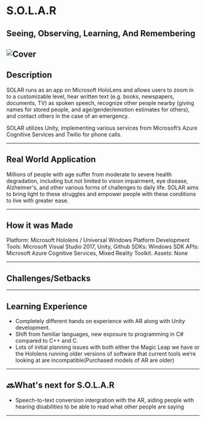 

# S.O.L.A.R

## Seeing, Observing, Learning, And Remembering

![Cover](https://i.imgur.com/7MkG4m7.jpeg)
-----------------------------------------------------------------------------------------------------------------
## Description


SOLAR runs as an app on Microsoft HoloLens and allows users to zoom in to a customizable level, hear written text (e.g. books, newspapers, documents, TV) as spoken speech, recognize other people nearby (giving names for stored people, and age/gender/emotion estimates for others), and contact others in the case of an emergency.

SOLAR utilizes Unity, implementing various services from Microsoft’s Azure Cognitive Services and Twilio for phone calls.


-----------------------------------------------------------------------------------------------------------------
## Real World Application

Millions of people with age suffer from moderate to severe health degradation, including but not limited to vision impairment, eye disease, Alzheimer's, and other various forms of challenges to daily life. SOLAR aims to bring light to these struggles and empower people with these conditions to live with greater ease. 

-----------------------------------------------------------------------------------------------------------------

## How it was Made

Platform: Microsoft Hololens / Universal Windows Platform Development Tools: Microsoft Visual Studio 2017, Unity, Github SDKs: Windows SDK APIs: Microsoft Azure Cognitive Services, Mixed Reality Toolkit. Assets: None

--------------------------------------------------------------------------------------------------------------------
## Challenges/Setbacks




-----------------------------------------------------------------------------------------------------------------
## Learning Experience
- Completely different hands on experience with AR along with Unity development. 
- Shift from familiar languages, new exposure to programming in C# compared to C++ and C. 
- Lots of initial planning issues with both either the Magic Leap we have or the Hololens running older versions of software that current tools we’re looking at are incompatible(Purchased models of AR are older)


-----------------------------------------------------------------------------------------------------------------
## 🔜What's next for S.O.L.A.R

- Speech-to-text conversion intergration with the AR, aiding people with hearing disabilities to be able to read what other people are saying

-----------------------------------------------------------------------------------------------------------------
